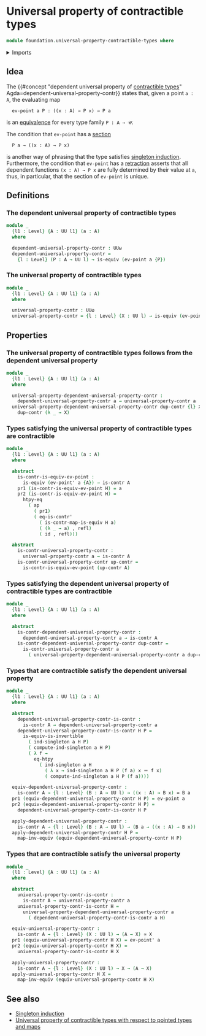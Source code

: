 # Universal property of contractible types

```agda
module foundation.universal-property-contractible-types where
```

<details><summary>Imports</summary>

```agda
open import foundation.action-on-identifications-functions
open import foundation.dependent-pair-types
open import foundation.function-extensionality
open import foundation.singleton-induction
open import foundation.universe-levels

open import foundation-core.contractible-maps
open import foundation-core.contractible-types
open import foundation-core.equivalences
open import foundation-core.function-types
open import foundation-core.identity-types
```

</details>

## Idea

The
{{#concept "dependent universal property of [contractible types](foundation-core.contractible-types.md)" Agda=dependent-universal-property-contr}}
states that, given a point `a : A`, the evaluating map

```text
  ev-point a P : ((x : A) → P x) → P a
```

is an [equivalence](foundation-core.equivalences.md) for every type family
`P : A → 𝒰`.

The condition that `ev-point` has a [section](foundation-core.sections.md)

```text
  P a → ((x : A) → P x)
```

is another way of phrasing that the type satisfies
[singleton induction](foundation.singleton-induction.md). Furthermore, the
condition that `ev-point` has a [retraction](foundation-core.retractions.md)
asserts that all dependent functions `(x : A) → P x` are fully determined by
their value at `a`, thus, in particular, that the section of `ev-point` is
unique.

## Definitions

### The dependent universal property of contractible types

```agda
module _
  {l1 : Level} {A : UU l1} (a : A)
  where

  dependent-universal-property-contr : UUω
  dependent-universal-property-contr =
    {l : Level} (P : A → UU l) → is-equiv (ev-point a {P})
```

### The universal property of contractible types

```agda
module _
  {l1 : Level} {A : UU l1} (a : A)
  where

  universal-property-contr : UUω
  universal-property-contr = {l : Level} (X : UU l) → is-equiv (ev-point' a {X})
```

## Properties

### The universal property of contractible types follows from the dependent universal property

```agda
module _
  {l1 : Level} {A : UU l1} (a : A)
  where

  universal-property-dependent-universal-property-contr :
    dependent-universal-property-contr a → universal-property-contr a
  universal-property-dependent-universal-property-contr dup-contr {l} X =
    dup-contr (λ _ → X)
```

### Types satisfying the universal property of contractible types are contractible

```agda
module _
  {l1 : Level} {A : UU l1} (a : A)
  where

  abstract
    is-contr-is-equiv-ev-point :
      is-equiv (ev-point' a {A}) → is-contr A
    pr1 (is-contr-is-equiv-ev-point H) = a
    pr2 (is-contr-is-equiv-ev-point H) =
      htpy-eq
        ( ap
          ( pr1)
          ( eq-is-contr'
            ( is-contr-map-is-equiv H a)
            ( (λ _ → a) , refl)
            ( id , refl)))

  abstract
    is-contr-universal-property-contr :
      universal-property-contr a → is-contr A
    is-contr-universal-property-contr up-contr =
      is-contr-is-equiv-ev-point (up-contr A)
```

### Types satisfying the dependent universal property of contractible types are contractible

```agda
module _
  {l1 : Level} {A : UU l1} (a : A)
  where

  abstract
    is-contr-dependent-universal-property-contr :
      dependent-universal-property-contr a → is-contr A
    is-contr-dependent-universal-property-contr dup-contr =
      is-contr-universal-property-contr a
        ( universal-property-dependent-universal-property-contr a dup-contr)
```

### Types that are contractible satisfy the dependent universal property

```agda
module _
  {l1 : Level} {A : UU l1} (a : A)
  where

  abstract
    dependent-universal-property-contr-is-contr :
      is-contr A → dependent-universal-property-contr a
    dependent-universal-property-contr-is-contr H P =
      is-equiv-is-invertible
        ( ind-singleton a H P)
        ( compute-ind-singleton a H P)
        ( λ f →
          eq-htpy
            ( ind-singleton a H
              ( λ x → ind-singleton a H P (f a) x ＝ f x)
              ( compute-ind-singleton a H P (f a))))

  equiv-dependent-universal-property-contr :
    is-contr A → {l : Level} (B : A → UU l) → ((x : A) → B x) ≃ B a
  pr1 (equiv-dependent-universal-property-contr H P) = ev-point a
  pr2 (equiv-dependent-universal-property-contr H P) =
    dependent-universal-property-contr-is-contr H P

  apply-dependent-universal-property-contr :
    is-contr A → {l : Level} (B : A → UU l) → (B a → ((x : A) → B x))
  apply-dependent-universal-property-contr H P =
    map-inv-equiv (equiv-dependent-universal-property-contr H P)
```

### Types that are contractible satisfy the universal property

```agda
module _
  {l1 : Level} {A : UU l1} (a : A)
  where

  abstract
    universal-property-contr-is-contr :
      is-contr A → universal-property-contr a
    universal-property-contr-is-contr H =
      universal-property-dependent-universal-property-contr a
        ( dependent-universal-property-contr-is-contr a H)

  equiv-universal-property-contr :
    is-contr A → {l : Level} (X : UU l) → (A → X) ≃ X
  pr1 (equiv-universal-property-contr H X) = ev-point' a
  pr2 (equiv-universal-property-contr H X) =
    universal-property-contr-is-contr H X

  apply-universal-property-contr :
    is-contr A → {l : Level} (X : UU l) → X → (A → X)
  apply-universal-property-contr H X =
    map-inv-equiv (equiv-universal-property-contr H X)
```

## See also

- [Singleton induction](foundation.singleton-induction.md)
- [Universal property of contractible types with respect to pointed types and maps](structured-types.pointed-universal-property-contractible-types.md)
